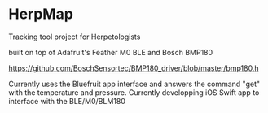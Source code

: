 # HerpMap
Tracking tool project for Herpetologists

built on top of 
Adafruit's Feather M0 BLE  and 
Bosch BMP180

https://github.com/BoschSensortec/BMP180_driver/blob/master/bmp180.h


Currently uses the Bluefruit app interface and answers the command "get" with the temperature and pressure. Currently developping iOS Swift app to interface with the BLE/M0/BLM180
